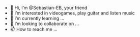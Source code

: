 - 👋 Hi, I’m @Sebastian-EB, your friend
- 👀 I’m interested in videogames, play guitar and listen music
- 🌱 I’m currently learning ...
- 💞️ I’m looking to collaborate on ...
- 📫 How to reach me ...

<!---
Sebastian-EB/Sebastian-EB is a ✨ special ✨ repository because its `README.md` (this file) appears on your GitHub profile.
You can click the Preview link to take a look at your changes.
--->
